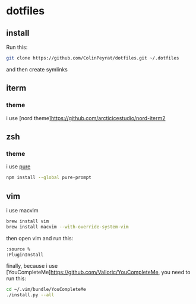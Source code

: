 # dotfiles

## install
Run this:

```bash
git clone https://github.com/ColinPeyrat/dotfiles.git ~/.dotfiles
```
and then create symlinks

## iterm

### theme
i use [nord theme]https://github.com/arcticicestudio/nord-iterm2

## zsh

### theme
i use [pure](https://github.com/sindresorhus/pure)
```bash
npm install --global pure-prompt
```

## vim

i use macvim

```bash
brew install vim
brew install macvim --with-override-system-vim
```

then open vim and run this:

```bash
:source %
:PluginInstall
```

finally, because i use [YouCompleteMe]https://github.com/Valloric/YouCompleteMe, you need to run this:
```bash
cd ~/.vim/bundle/YouCompleteMe
./install.py --all
```
